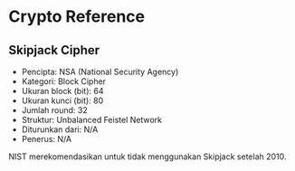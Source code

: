 # Crypto Reference

## Skipjack Cipher

* Pencipta: NSA (National Security Agency)
* Kategori: Block Cipher
* Ukuran block (bit): 64
* Ukuran kunci (bit): 80
* Jumlah round: 32
* Struktur: Unbalanced Feistel Network
* Diturunkan dari: N/A
* Penerus: N/A

NIST merekomendasikan untuk tidak menggunakan Skipjack setelah 2010.